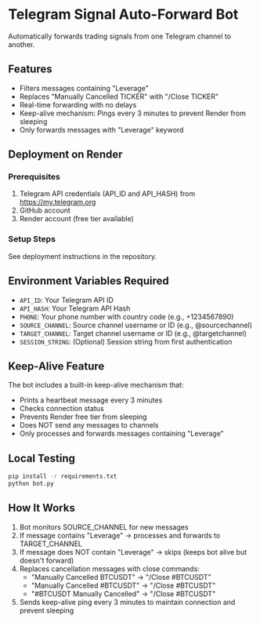 # Telegram Signal Auto-Forward Bot

Automatically forwards trading signals from one Telegram channel to another.

## Features
- Filters messages containing "Leverage"
- Replaces "Manually Cancelled TICKER" with "/Close TICKER"
- Real-time forwarding with no delays
- Keep-alive mechanism: Pings every 3 minutes to prevent Render from sleeping
- Only forwards messages with "Leverage" keyword

## Deployment on Render

### Prerequisites
1. Telegram API credentials (API_ID and API_HASH) from https://my.telegram.org
2. GitHub account
3. Render account (free tier available)

### Setup Steps
See deployment instructions in the repository.

## Environment Variables Required
- `API_ID`: Your Telegram API ID
- `API_HASH`: Your Telegram API Hash
- `PHONE`: Your phone number with country code (e.g., +1234567890)
- `SOURCE_CHANNEL`: Source channel username or ID (e.g., @sourcechannel)
- `TARGET_CHANNEL`: Target channel username or ID (e.g., @targetchannel)
- `SESSION_STRING`: (Optional) Session string from first authentication

## Keep-Alive Feature
The bot includes a built-in keep-alive mechanism that:
- Prints a heartbeat message every 3 minutes
- Checks connection status
- Prevents Render free tier from sleeping
- Does NOT send any messages to channels
- Only processes and forwards messages containing "Leverage"

## Local Testing
```bash
pip install -r requirements.txt
python bot.py
```

## How It Works
1. Bot monitors SOURCE_CHANNEL for new messages
2. If message contains "Leverage" → processes and forwards to TARGET_CHANNEL
3. If message does NOT contain "Leverage" → skips (keeps bot alive but doesn't forward)
4. Replaces cancellation messages with close commands:
   - "Manually Cancelled BTCUSDT" → "/Close #BTCUSDT"
   - "Manually Cancelled #BTCUSDT" → "/Close #BTCUSDT"
   - "#BTCUSDT Manually Cancelled" → "/Close #BTCUSDT"
5. Sends keep-alive ping every 3 minutes to maintain connection and prevent sleeping

